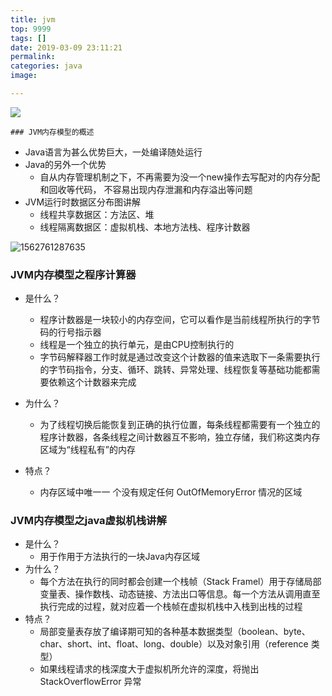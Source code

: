```yaml
---
title: jvm
top: 9999
tags: []
date: 2019-03-09 23:11:21
permalink:
categories: java
image:

---
```


<p class="description"></p>

<meta name="referrer" content="no-referrer" />

<img src="http://blog-mamba.oss-cn-beijing.aliyuncs.com/springboot/title.png">

<!-- more -->

	### JVM内存模型的概述

- Java语言为甚么优势巨大，一处编译随处运行
- Java的另外一个优势
  - 自从内存管理机制之下，不再需要为没一个new操作去写配对的内存分配和回收等代码， 不容易出现内存泄漏和内存溢出等问题
- JVM运行时数据区分布图讲解
  - 线程共享数据区：方法区、堆
  - 线程隔离数据区：虚拟机栈、本地方法栈、程序计数器



![1562761287635](C:\Users\85896\AppData\Roaming\Typora\typora-user-images\1562761287635.png)

### JVM内存模型之程序计算器

- 是什么？
  - 程序计数器是一块较小的内存空间，它可以看作是当前线程所执行的字节码的行号指示器
  - 线程是一个独立的执行单元，是由CPU控制执行的
  - 字节码解释器工作时就是通过改变这个计数器的值来选取下一条需要执行的字节码指令，分支、循环、跳转、异常处理、线程恢复等基础功能都需要依赖这个计数器来完成

- 为什么？
  - 为了线程切换后能恢复到正确的执行位置，每条线程都需要有一个独立的程序计数器，各条线程之间计数器互不影响，独立存储，我们称这类内存区域为“线程私有”的内存

- 特点？
  - 内存区域中唯一一 个没有规定任何 OutOfMemoryError 情况的区域



### JVM内存模型之java虚拟机栈讲解

- 是什么？
  - 用于作用于方法执行的一块Java内存区域
- 为什么？
  - 每个方法在执行的同时都会创建一个栈帧（Stack Framel）用于存储局部变量表、操作数栈、动态链接、方法出口等信息。每一个方法从调用直至执行完成的过程，就对应着一个栈帧在虚拟机栈中入栈到出栈的过程
- 特点？
  - 局部变量表存放了编译期可知的各种基本数据类型（boolean、byte、char、short、int、float、long、double）以及对象引用（reference 类型）
  - 如果线程请求的栈深度大于虚拟机所允许的深度，将抛出 StackOverflowError 异常